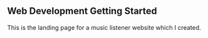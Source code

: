 Web Development
Getting Started
----------------
This is the landing page for a music listener website which I created.
